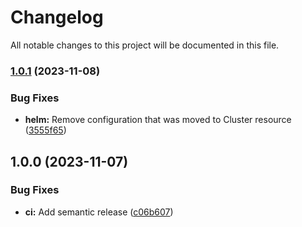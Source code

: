 # Changelog

All notable changes to this project will be documented in this file.

### [1.0.1](https://github.com/launchboxio/operator/compare/v1.0.0...v1.0.1) (2023-11-08)


### Bug Fixes

* **helm:** Remove configuration that was moved to Cluster resource ([3555f65](https://github.com/launchboxio/operator/commit/3555f65e69cc4492726262109d02e4188a9b7bae))

## 1.0.0 (2023-11-07)


### Bug Fixes

* **ci:** Add semantic release ([c06b607](https://github.com/launchboxio/operator/commit/c06b607ede6341fabc92d685ed8d2bff01df4a12))
